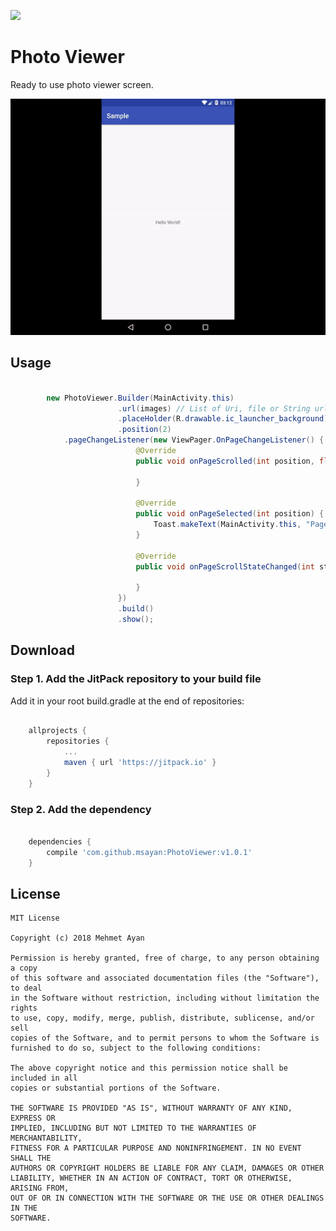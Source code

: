 [![](https://jitpack.io/#msayan/PhotoViewer.svg)](https://jitpack.io/#msayan/PhotoViewer)

# Photo Viewer

Ready to use photo viewer screen.

![sample_video](assets/sample.gif)

## Usage


```java

        new PhotoViewer.Builder(MainActivity.this)
                        .url(images) // List of Uri, file or String url
                        .placeHolder(R.drawable.ic_launcher_background) // placeHolder for images
                        .position(2)
			.pageChangeListener(new ViewPager.OnPageChangeListener() {
                            @Override
                            public void onPageScrolled(int position, float positionOffset, int positionOffsetPixels) {

                            }

                            @Override
                            public void onPageSelected(int position) {
                                Toast.makeText(MainActivity.this, "Page Selected : " + position, Toast.LENGTH_SHORT).show();
                            }

                            @Override
                            public void onPageScrollStateChanged(int state) {

                            }
                        })
                        .build()
                        .show();

```


## Download

### Step 1. Add the JitPack repository to your build file

Add it in your root build.gradle at the end of repositories:

```groovy

	allprojects {
		repositories {
			...
			maven { url 'https://jitpack.io' }
		}
	}
```

### Step 2. Add the dependency

```groovy

	dependencies {
		compile 'com.github.msayan:PhotoViewer:v1.0.1'
	}

```

## License

    MIT License

    Copyright (c) 2018 Mehmet Ayan

    Permission is hereby granted, free of charge, to any person obtaining a copy
    of this software and associated documentation files (the "Software"), to deal
    in the Software without restriction, including without limitation the rights
    to use, copy, modify, merge, publish, distribute, sublicense, and/or sell
    copies of the Software, and to permit persons to whom the Software is
    furnished to do so, subject to the following conditions:

    The above copyright notice and this permission notice shall be included in all
    copies or substantial portions of the Software.

    THE SOFTWARE IS PROVIDED "AS IS", WITHOUT WARRANTY OF ANY KIND, EXPRESS OR
    IMPLIED, INCLUDING BUT NOT LIMITED TO THE WARRANTIES OF MERCHANTABILITY,
    FITNESS FOR A PARTICULAR PURPOSE AND NONINFRINGEMENT. IN NO EVENT SHALL THE
    AUTHORS OR COPYRIGHT HOLDERS BE LIABLE FOR ANY CLAIM, DAMAGES OR OTHER
    LIABILITY, WHETHER IN AN ACTION OF CONTRACT, TORT OR OTHERWISE, ARISING FROM,
    OUT OF OR IN CONNECTION WITH THE SOFTWARE OR THE USE OR OTHER DEALINGS IN THE
    SOFTWARE.

